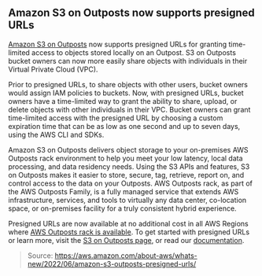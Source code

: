 ## Amazon S3 on Outposts now supports presigned URLs

[Amazon S3 on Outposts](https://aws.amazon.com/s3/outposts/) now supports presigned URLs for granting time-limited access to objects stored locally on an Outpost. S3 on Outposts bucket owners can now more easily share objects with individuals in their Virtual Private Cloud (VPC).

Prior to presigned URLs, to share objects with other users, bucket owners would assign IAM policies to buckets. Now, with presigned URLs, bucket owners have a time-limited way to grant the ability to share, upload, or delete objects with other individuals in their VPC. Bucket owners can grant time-limited access with the presigned URL by choosing a custom expiration time that can be as low as one second and up to seven days, using the AWS CLI and SDKs.

Amazon S3 on Outposts delivers object storage to your on-premises AWS Outposts rack environment to help you meet your low latency, local data processing, and data residency needs. Using the S3 APIs and features, S3 on Outposts makes it easier to store, secure, tag, retrieve, report on, and control access to the data on your Outposts. AWS Outposts rack, as part of the AWS Outposts Family, is a fully managed service that extends AWS infrastructure, services, and tools to virtually any data center, co-location space, or on-premises facility for a truly consistent hybrid experience.

Presigned URLs are now available at no additional cost in all AWS Regions where [AWS Outposts rack is available](https://aws.amazon.com/outposts/rack/faqs/). To get started with presigned URLs or learn more, visit the [S3 on Outposts page](https://aws.amazon.com/s3/outposts/), or read our [documentation](https://docs.aws.amazon.com/AmazonS3/latest/userguide/S3OutpostsPresignedURL.html).

> Source: https://aws.amazon.com/about-aws/whats-new/2022/06/amazon-s3-outposts-presigned-urls/